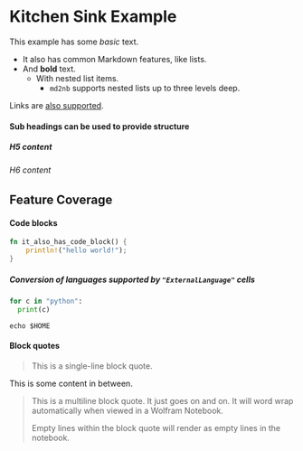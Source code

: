 # Kitchen Sink Example

This example has some *basic* text.

* It also has common Markdown features, like lists.
* And **bold** text.
  - With nested list items.
    * `md2nb` supports nested lists up to three levels deep.

Links are [also supported](https://example.org).

#### Sub headings can be used to provide structure

##### H5 content

###### H6 content

## Feature Coverage

#### Code blocks

```rust
fn it_also_has_code_block() {
    println!("hello world!");
}
```

##### Conversion of languages supported by `"ExternalLanguage"` cells

```python
for c in "python":
  print(c)
```

```shell
echo $HOME
```

#### Block quotes

> This is a single-line block quote.

This is some content in between.

> This is a multiline block quote.
> It just goes on and on. It will word wrap automatically when viewed in a Wolfram
> Notebook.
>
> Empty lines within the block quote will render as empty lines in the notebook.